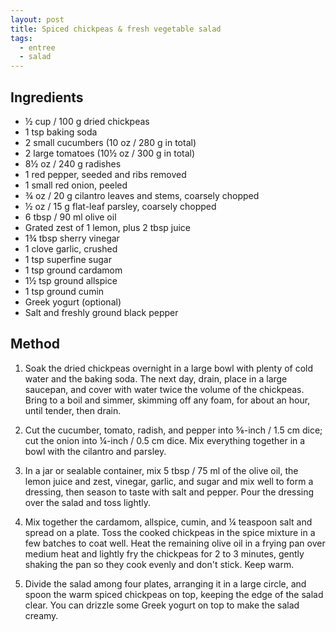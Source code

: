 ```yaml
---
layout: post
title: Spiced chickpeas & fresh vegetable salad
tags:
  - entree
  - salad
---
```


## Ingredients

- ½ cup / 100 g dried chickpeas
- 1 tsp baking soda
- 2 small cucumbers (10 oz / 280 g in total)
- 2 large tomatoes (10½ oz / 300 g in total)
- 8½ oz / 240 g radishes
- 1 red pepper, seeded and ribs removed
- 1 small red onion, peeled
- ¾ oz / 20 g cilantro leaves and stems, coarsely chopped
- ½ oz / 15 g flat-leaf parsley, coarsely chopped
- 6 tbsp / 90 ml olive oil
- Grated zest of 1 lemon, plus 2 tbsp juice
- 1¾ tbsp sherry vinegar
- 1 clove garlic, crushed
- 1 tsp superfine sugar
- 1 tsp ground cardamom
- 1½ tsp ground allspice
- 1 tsp ground cumin
- Greek yogurt (optional)
- Salt and freshly ground black pepper

## Method

1. Soak the dried chickpeas overnight in a large bowl with plenty of cold water and the baking soda. The next day, drain, place in a large saucepan, and cover with water twice the volume of the chickpeas. Bring to a boil and simmer, skimming off any foam, for about an hour, until tender, then drain.

2. Cut the cucumber, tomato, radish, and pepper into ⅝-inch / 1.5 cm dice; cut the onion into ¼-inch / 0.5 cm dice. Mix everything together in a bowl with the cilantro and parsley.

3. In a jar or sealable container, mix 5 tbsp / 75 ml of the olive oil, the lemon juice and zest, vinegar, garlic, and sugar and mix well to form a dressing, then season to taste with salt and pepper. Pour the dressing over the salad and toss lightly.

4. Mix together the cardamom, allspice, cumin, and ¼ teaspoon salt and spread on a plate. Toss the cooked chickpeas in the spice mixture in a few batches to coat well. Heat the remaining olive oil in a frying pan over medium heat and lightly fry the chickpeas for 2 to 3 minutes, gently shaking the pan so they cook evenly and don't stick. Keep warm.

5. Divide the salad among four plates, arranging it in a large circle, and spoon the warm spiced chickpeas on top, keeping the edge of the salad clear. You can drizzle some Greek yogurt on top to make the salad creamy.
